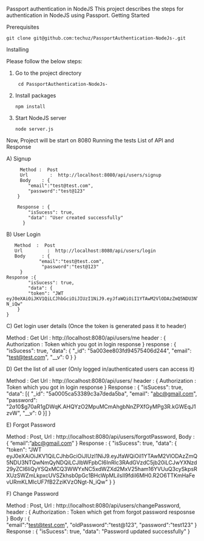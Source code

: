 Passport authentication in NodeJS 
This project describes the steps for authentication in NodeJS using Passport.
Getting Started

Prerequisites

	git clone git@github.com:techuz/PassportAuthentication-NodeJs-.git

Installing

Please follow the below steps:
1. Go to the project directory

		cd PassportAuthentication-NodeJs-

2.  Install packages

    	npm install

3.  Start NodeJS server

    	node server.js
   

   Now, Project will be start on 8080
Running the tests
List of API and Response
 
A) Signup 
    
         Method :  Post
         Url        :  http://localhost:8080/api/users/signup
         Body    : {      
			"email":"test@test.com",
  			"password":"test@123"
		}
                     
        Response : {
			"isSucess": true,
			"data": "User created successfully"
		  }



B) User Login


       Method  :  Post
       Url         :  http://localhost:8080/api/users/login
       Body      : {      
			    "email":"test@test.com",
     			 "password":"test@123"
		 }
    Response :{
			"isSucess": true,
			"data": {
			"token": "JWT eyJ0eXAiOiJKV1QiLCJhbGciOiJIUzI1NiJ9.eyJfaWQiOiI1YTAwM2VlODAzZmQ5NDU3NTQwNmQyNDQiLCJlbWFpbCI6InRlc3RAdGVzdC5jb20iLCJwYXNzd29yZCI6IiQyYSQxMCQ3WWYxNC5xdWZXd2MxV25ham16YVUuQ3cySkpsRXUzSWZmLkpxcUVSZkhsb0pGc1BHcWpMLiIsIl9fdiI6MH0.R2O6TTKmHaFevURmKLMlcUF7fB2ZziKVzONgt-N_iQw"
		}
	}
	
C) Get login user details (Once the token is generated pass it to header)


Method : Get
Url : http://localhost:8080/api/users/me
header : {
	Authorization : Token which you got in login response
}
response : {
	"isSucess": true,
	"data": {
	"_id": "5a003ee803fd94575406d244",
	"email": "test@test.com",
	"__v": 0
	}
}

D) Get the list of all user (Only logged in/authenticated users can access it)


Method : Get
Url    : http://localhost:8080/api/users/
header : {
	Authorization : Token which you got in login response
}
Response : {
	"isSucess": true,
	"data": [{
	"_id": "5a0005ca53389c3a7deda5ba",
	"email": "abc@gmail.com",
	"password": 			"$2a$10$g70aR1gDWqK.AHQYzO2MpuMCmAhgbNnZPXfGyMPg3R.kGWEqJ1zvW",
	"__v": 0
	}]
}



E) Forgot Password

Method : Post,
Url : http://localhost:8080/api/users/forgotPassword,
Body : {
		“email“:”abc@gmail.com”
	}
Response : {
	"isSucess": true,
	"data": {
	"token": "JWT eyJ0eXAiOiJKV1QiLCJhbGciOiJIUzI1NiJ9.eyJfaWQiOiI1YTAwM2VlODAzZmQ5NDU3NTQwNmQyNDQiLCJlbWFpbCI6InRlc3RAdGVzdC5jb20iLCJwYXNzd29yZCI6IiQyYSQxMCQ3WWYxNC5xdWZXd2MxV25ham16YVUuQ3cySkpsRXUzSWZmLkpxcUVSZkhsb0pGc1BHcWpMLiIsIl9fdiI6MH0.R2O6TTKmHaFevURmKLMlcUF7fB2ZziKVzONgt-N_iQw"
	}
}



F) Change Password


Method : Post,
Url : http://localhost:8080/api/users/changePassword,
header : {
    Authorization : Token which get from forgot password resposnse
}
Body : {      
	    "email":"test@test.com",
     	     "oldPassword":"test@123",
           "password":"test123"
	  }
Response : {
	"isSucess": true,
	"data": "Password updated successfully"
}


